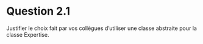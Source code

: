 # Question 2.1
Justifier le choix fait par vos collègues d’utiliser une classe abstraite pour la classe Expertise.

